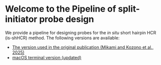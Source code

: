 # Welcome to the Pipeline of split-initiator probe design


We provide a pipeline for designing probes for the _in situ_ short hairpin HCR (is-shHCR) method. The following versions are available:<br>
- [The version used in the original publication (Mikami and Kozono et al., 2025)](https://github.com/Dro-g/EC-isHCR_ProbeDesign/tree/main/Mikami_and_Kozono_et_al_2025)
- [macOS terminal version (updated)](https://github.com/Dro-g/EC-isHCR_ProbeDesign/tree/main/MacOS_Terminal_ver)
